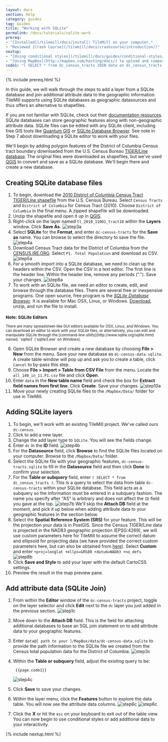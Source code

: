 ```yaml
---
layout: docs
section: help
category: guides
tag: Guides
title: "Working with SQLite"
permalink: /docs/tutorials/sqlite-work
prereq:
- "[Installed](/tilemill/docs/install) TileMill on your computer."
- "Reviewed [Crash Course](/tilemill/docs/crashcourse/introduction/)"
nextup:
- "[Using conditional styles](/tilemill/docs/guides/conditional-styles/) to control the appearance of points based on data."
- "[Using MapBox](http://mapbox.com/hosting/docs/) to upload and composite your map."
code1: "( SELECT * from dc_census_tracts JOIN data on dc_census_tracts.geoid10 = data.geoid )"
---
```

{% include prereq.html %}

In this guide, we will walk through the steps to add a layer from a SQLite database and join additional attribute data to the geographic information. TileMill supports using SQLite databases as geographic datasources and thus offers an alternative to shapefiles.

If you are not familiar with SQLite, check out their [documentation resources](http://www.sqlite.org/docs.html). SQLite databases can store geographic features along with non-geographic attribute data. SQLite files can be edited with any SQLite client, including free GIS tools like [Quantum GIS](http://www.qgis.org/) or [SQLite Database Browser](http://sqlitebrowser.sourceforge.net/). See note in Step 7 about downloading a SQLite editor to work with your files.

We'll begin by adding polygon features of the District of Columbia Census tract boundary downloaded from the U.S. Census Bureau [TIGER/Line database](http://www.census.gov/geo/www/tiger/shp.html). The original files were downloaded as shapefiles, but we've used [QGIS](http://www.qgis.org/) to convert and save as a SQLite database. We'll begin there and create a new database.

## Creating SQLite database files

1. To begin, download the [2010 District of Columbia Census Tract TIGER/Line shapefile](http://www.census.gov/cgi-bin/geo/shapefiles2010/main) from the U.S. Census Bureau. Select `Census Tracts` and `District of Columbia` for Census Tract (2010). Choose `District of Columbia` in the final menu. A zipped shapefile will be downloaded.
2. Unzip the shapefile and open it up in [QGIS](http://www.qgis.org/).
3. Right-click on the layer named `tl_2010_11001_tract10` within the **Layers** window. Click **Save As**.
![step3a](/tilemill/assets/pages/addsqlite-3a.png)
4. Select **SQLite** for the **Format**, and enter `dc-census-tracts` for the **Save as** name. You can browse to select the directory to save the file.
![step4a](/tilemill/assets/pages/addsqlite-4a.png)
5. Download Census Tract data for the District of Columbia from the [CENSUS.IRE.ORG](http://census.ire.org/data/bulkdata.html?state=11&sumlev=140). Select  `P1. Total Population` and download as CSV.
![step5a](/tilemill/assets/pages/addsqlite-5a.png)
6. For a smooth import into a SQLite database, we need to clean up the headers within the CSV. Open the CSV in a text editor. The first line is the header line. Within the header line, remove any periods ("."). Save your changes.
![step6a](/tilemill/assets/pages/addsqlite-6a.png)
7. To work with an SQLite file, we need an editor to create, edit, and browse through the database files. There are several free or inexpensive programs. One open source, free program is the *[SQLite Database Browser](http://sqlitebrowser.sourceforge.net/)*. It is available for Mac OSX, Linux, or Windows. [Download](http://sourceforge.net/projects/sqlitebrowser/files/sqlitebrowser/1.3/), unzip, and run the file to install.

<small class='note' markdown='1'>
<h3>Note: SQLite Editors</h3>
There are many spreadsheet-like GUI editors available for OSX, Linux, and Windows. You can download an editor to work with your SQLite files, or alternatively, you can edit and manipulate SQLite through the [command-line utility](http://www.sqlite.org/sqlite.html) named, `sqlite3` (`sqlite3.exe` on Windows).
</small>

8. Open SQLite Browser and create a new database by choosing **File > New** from the menu. Save your new database as `dc-census-data.sqlite`. A create table window will pop up and ask you to create a table, click `Cancel` to by-pass this step.
9. Choose **File > Import > Table from CSV File** from the menu. Locate the `all_140_in_11.P1.csv` file and click **Open**.
10. Enter `data` in the **New table name** field and check the box for **Extract field names from first line**. Click **Create**. Save your changes.
![step10a](/tilemill/assets/pages/addsqlite-9a.png)
11. Move your newly creating SQLite files to the `/Mapbox/Data/` folder for use in TileMill.

## Adding SQLite layers

1. To begin, we'll work with an existing TileMill project. We've called ours `dc-census`.
2. Click to add a new layer.
3. Change the add layer type to `SQLite`. You will see the fields change.
4. Enter `dc` in the **ID** field.
![step4b](/tilemill/assets/pages/addsqlite-4b.png)
5. For the **Datasource** field, click **Browse** to find the SQLite files located on your computer. Browse to the `/Mapbox/Data/` folder.
6. Select the SQLite file with your geographic features, `dc-census-tracts.sqlite` to fill in the **Datasource** field and then click **Done** to confirm your selection.
7. For the **Table or subquery** field, enter `( SELECT * from dc_census_tracts )`. This is a query to select the data from table `dc-census-tracts` within your SQLite database. This field acts as a subquery so the information must be entered in a subquery fashion. The name you specify after "AS" is arbitrary and does not affect the `ID` field you gave at the top.
![step7b](/tilemill/assets/pages/addsqlite-7b.png)
    We'll skip the **Attach DB** field at the moment, and pick it up below when adding attribute data to your geographic features in the section below.
8. 	Select the **Spatial Reference System (SRS)** for your feature. This will be the projection your data is in PostGIS. Since the Census TIGER/Line data is projected in the NAD83 geographic projection (EPSG:4269), we will use custom parameters here for TileMill to assume the correct datum and ellipsoid for projecting data (we have provided the correct custom parameters here, but can also be obtained from [here](http://spatialreference.org/ref/epsg/4269/)).
    Select **Custom** and enter `+proj=longlat +ellps=GRS80 +datum=NAD83 +no_defs`.
    ![step8b](/tilemill/assets/pages/addsqlite-8b.png)
9. Click **Save and Style** to add your layer with the default CartoCSS settings.
10. Preview the result in the map preview pane.

## Add attribute data (SQLite Join)

1. From within the **Editor** window of the `dc-census-tracts` project, toggle on the layer selector and click **Edit** next to the `dc` layer you just added in the previous section.
![step1c](/tilemill/assets/pages/addsqlite-1c.png)
2. Move down to the **Attach DB** field. This is the field for attaching additional databases to base an SQL join statement on to add attribute data to your geographic features.
3. Enter `data@[ path to your ]/MapBox/data/dc-census-data.sqlite` to provide the path information to the SQLite file we created from the Census total population data for the District of Columbia.
![step3c](/tilemill/assets/pages/addsqlite-3c.png)
4. Within the **Table or subquery** field, adjust the existing query to be:

        {{page.code1}}

    ![step4c](/tilemill/assets/pages/addsqlite-4c.png)
5. Click **Save** to save your changes.
6. Within the layer menu, click the **Features** button to explore the data table. You will now see the attribute data columns.
![step6c](/tilemill/assets/pages/addsqlite-6c.png)
![step6c](/tilemill/assets/pages/addsqlite-7c.png)
7. Click the **X** or hit the `esc` on your keyboard to exit out of the table view. You can now begin to use conditional styles or add additional data to your interactivity.

{% include nextup.html %}

